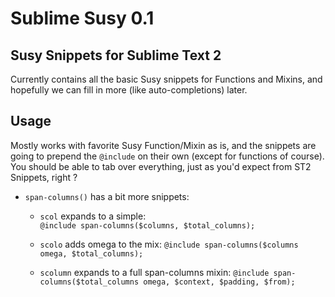 # Sublime Susy 0.1
## Susy Snippets for Sublime Text 2

Currently contains all the basic Susy snippets for Functions and Mixins, and hopefully we can fill in more (like auto-completions) later.

## Usage
Mostly works with favorite Susy Function/Mixin as is, and the snippets are going to prepend the `@include` on their own (except for functions of course).
You should be able to tab over everything, just as you'd expect from ST2 Snippets, right ?

* `span-columns()` has a bit more snippets:  

  * `scol` expands to a simple:  
  ```@include span-columns($columns, $total_columns);```  
  
  * `scolo` adds omega to the mix:
  ```@include span-columns($columns omega, $total_columns);```   
  
  * `scolumn` expands to a full span-columns mixin:
   ```@include span-columns($total_columns omega, $context, $padding, $from);```


